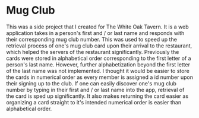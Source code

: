 # Mug Club 

This was a side project that I created for The White Oak Tavern. It is a web application takes in a person's first and / or last name and responds with their corresponding mug club number. This was used to speed up the retrieval process of one's mug club card upon their arrival to the restaurant, which helped the servers of the restaurant significantly. Previously the cards were stored in alphabetical order corresponding to the first letter of a person's last name. However, further alphabetization beyond the first letter of the last name was not implemented. I thought it would be easier to store the cards in numerical order as every member is assigned a id number upon their signing up to the club. If one can easily discover one's mug club number by typing in their first and / or last name into the app, retrieval of the card is sped up significantly. It also makes returning the card easier as organizing a card straight to it's intended numerical order is easier than alphabetical order. 
